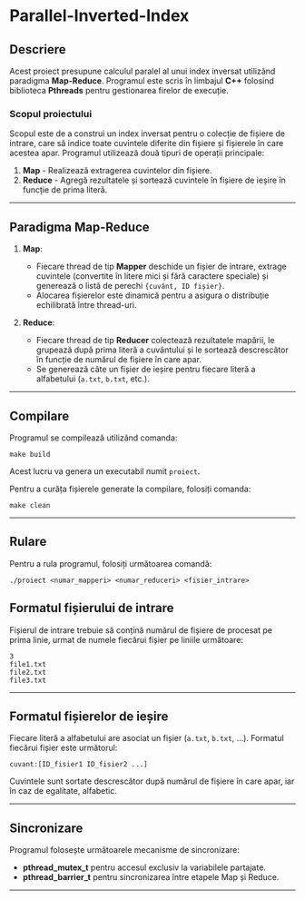 # Parallel-Inverted-Index

## Descriere

Acest proiect presupune calculul paralel al unui index inversat utilizând paradigma **Map-Reduce**. Programul este scris în limbajul **C++** folosind biblioteca **Pthreads** pentru gestionarea firelor de execuție.

### Scopul proiectului

Scopul este de a construi un index inversat pentru o colecție de fișiere de intrare, care să indice toate cuvintele diferite din fișiere și fișierele în care acestea apar. Programul utilizează două tipuri de operații principale:
1. **Map** - Realizează extragerea cuvintelor din fișiere.
2. **Reduce** - Agregă rezultatele și sortează cuvintele în fișiere de ieșire în funcție de prima literă.

---

## Paradigma Map-Reduce

1. **Map**:
   - Fiecare thread de tip **Mapper** deschide un fișier de intrare, extrage cuvintele (convertite în litere mici și fără caractere speciale) și generează o listă de perechi `{cuvânt, ID fișier}`.
   - Alocarea fișierelor este dinamică pentru a asigura o distribuție echilibrată între thread-uri.

2. **Reduce**:
   - Fiecare thread de tip **Reducer** colectează rezultatele mapării, le grupează după prima literă a cuvântului și le sortează descrescător în funcție de numărul de fișiere în care apar.
   - Se generează câte un fișier de ieșire pentru fiecare literă a alfabetului (`a.txt`, `b.txt`, etc.).

---

## Compilare

Programul se compilează utilizând comanda:

```
make build
```

Acest lucru va genera un executabil numit `proiect`.

Pentru a curăța fișierele generate la compilare, folosiți comanda:

```
make clean
```

---

## Rulare

Pentru a rula programul, folosiți următoarea comandă:

```
./proiect <numar_mapperi> <numar_reduceri> <fisier_intrare>
```


## Formatul fișierului de intrare

Fișierul de intrare trebuie să conțină numărul de fișiere de procesat pe prima linie, urmat de numele fiecărui fișier pe liniile următoare:

```
3
file1.txt
file2.txt
file3.txt
```

---

## Formatul fișierelor de ieșire

Fiecare literă a alfabetului are asociat un fișier (`a.txt`, `b.txt`, ...). Formatul fiecărui fișier este următorul:

```
cuvant:[ID_fisier1 ID_fisier2 ...]
```

Cuvintele sunt sortate descrescător după numărul de fișiere în care apar, iar în caz de egalitate, alfabetic.

---

## Sincronizare

Programul folosește următoarele mecanisme de sincronizare:
- **pthread_mutex_t** pentru accesul exclusiv la variabilele partajate.
- **pthread_barrier_t** pentru sincronizarea între etapele Map și Reduce.

---


